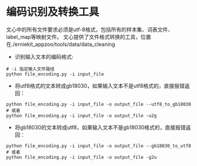 # 编码识别及转换工具

文心中的所有文件要求必须是utf-8格式，包括所有的样本集、词表文件、label_map等映射文件。 文心提供了文件格式转换的工具，位置在./erniekit_appzoo/tools/data/data_cleaning
- 识别输入文本的编码格式:

```plain
# -i 指定输入文件路径
python file_encoding.py -i input_file
```

  - 将utf8格式的文本转成gb18030，如果输入文本不是utf8格式的，直接报错返回：

```plain
python file_encoding.py -i input_file -o output_file --utf8_to_gb18030
# 或者
python file_encoding.py -i input_file -o output_file -u2g
```

- 将gb18030的文本转成utf8，如果输入文本不是gb18030格式的，直接报错返回：

```plain
python file_encoding.py -i input_file -o output_file --gb18030_to_utf8
# 或者
python file_encoding.py -i input_file -o output_file -g2u
```